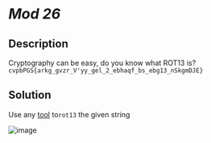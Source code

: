 # _Mod 26_
## Description
Cryptography can be easy, do you know what ROT13 is? `cvpbPGS{arkg_gvzr_V'yy_gel_2_ebhaqf_bs_ebg13_nSkgmDJE}`
## Solution
Use any [tool](https://gchq.github.io/CyberChef/) to`rot13` the given string

![image](https://user-images.githubusercontent.com/70738420/178391846-7a1fbe8c-110d-4f98-a514-c21bed5b5a4e.png)